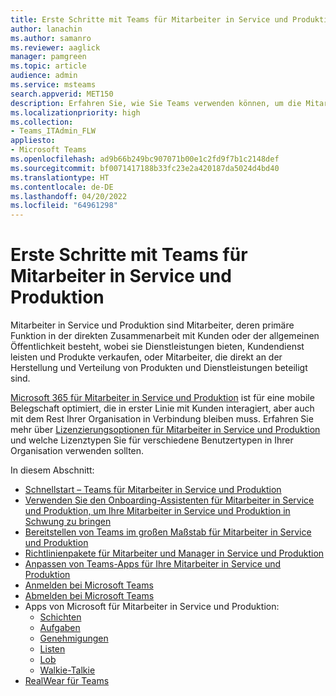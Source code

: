 ```yaml
---
title: Erste Schritte mit Teams für Mitarbeiter in Service und Produktion
author: lanachin
ms.author: samanro
ms.reviewer: aaglick
manager: pamgreen
ms.topic: article
audience: admin
ms.service: msteams
search.appverid: MET150
description: Erfahren Sie, wie Sie Teams verwenden können, um die Mitarbeiter in Service und Produktion Ihrer Organisation zu fördern.
ms.localizationpriority: high
ms.collection:
- Teams_ITAdmin_FLW
appliesto:
- Microsoft Teams
ms.openlocfilehash: ad9b66b249bc907071b00e1c2fd9f7b1c2148def
ms.sourcegitcommit: bf0071417188b33fc23e2a420187da5024d4bd40
ms.translationtype: HT
ms.contentlocale: de-DE
ms.lasthandoff: 04/20/2022
ms.locfileid: "64961298"
---
```

# <a name="get-started-with-teams-for-frontline-workers"></a>Erste Schritte mit Teams für Mitarbeiter in Service und Produktion

Mitarbeiter in Service und Produktion sind Mitarbeiter, deren primäre Funktion in der direkten Zusammenarbeit mit Kunden oder der allgemeinen Öffentlichkeit besteht, wobei sie Dienstleistungen bieten, Kundendienst leisten und Produkte verkaufen, oder Mitarbeiter, die direkt an der Herstellung und Verteilung von Produkten und Dienstleistungen beteiligt sind.

[Microsoft 365 für Mitarbeiter in Service und Produktion](https://www.microsoft.com/microsoft-365/enterprise/frontline) ist für eine mobile Belegschaft optimiert, die in erster Linie mit Kunden interagiert, aber auch mit dem Rest Ihrer Organisation in Verbindung bleiben muss. Erfahren Sie mehr über [Lizenzierungsoptionen für Mitarbeiter in Service und Produktion](flw-licensing-options.md) und welche Lizenztypen Sie für verschiedene Benutzertypen in Ihrer Organisation verwenden sollten.

In diesem Abschnitt:

- [Schnellstart – Teams für Mitarbeiter in Service und Produktion](flw-quickstart.yml)
- [Verwenden Sie den Onboarding-Assistenten für Mitarbeiter in Service und Produktion, um Ihre Mitarbeiter in Service und Produktion in Schwung zu bringen](flw-onboarding-wizard.md)
- [Bereitstellen von Teams im großen Maßstab für Mitarbeiter in Service und Produktion](flw-scripted-deployment.md)
- [Richtlinienpakete für Mitarbeiter und Manager in Service und Produktion](manage-policy-packages.md)
- [Anpassen von Teams-Apps für Ihre Mitarbeiter in Service und Produktion](pin-teams-apps-based-on-license.md)
- [Anmelden bei Microsoft Teams](sign-in-teams.md)
- [Abmelden bei Microsoft Teams](sign-out-of-teams.md)
- Apps von Microsoft für Mitarbeiter in Service und Produktion:
  - [Schichten](expand-teams-across-your-org/shifts-for-teams-landing-page.md)
  - [Aufgaben](manage-tasks-app.md)
  - [Genehmigungen](approval-admin.md)
  - [Listen](manage-lists-app.md)
  - [Lob](manage-praise-app.md)
  - [Walkie-Talkie](walkie-talkie.md)
- [RealWear für Teams](flw-realwear.md)